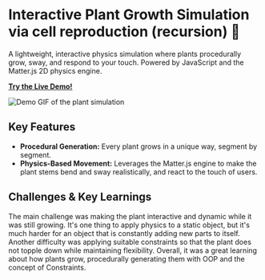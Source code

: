 # Interactive Plant Growth Simulation via cell reproduction (recursion) 🌱

A lightweight, interactive physics simulation where plants procedurally grow, sway, and respond to your touch. Powered by JavaScript and the Matter.js 2D physics engine.

**[Try the Live Demo!](https://yellowo2.github.io/janky-plant-sim/)**

![Demo GIF of the plant simulation](./assets/demo.gif)

## Key Features

- **Procedural Generation:** Every plant grows in a unique way, segment by segment.
- **Physics-Based Movement:** Leverages the Matter.js engine to make the plant stems bend and sway realistically, and react to the touch of users.

## Challenges & Key Learnings

The main challenge was making the plant interactive and dynamic while it was still growing. It's one thing to apply physics to a static object, but it's much harder for an object that is constantly adding new parts to itself. Another difficulty was applying suitable constraints so that the plant does not topple down while maintaining flexibility.
Overall, it was a great learning about how plants grow, procedurally generating them with OOP and the concept of Constraints.
